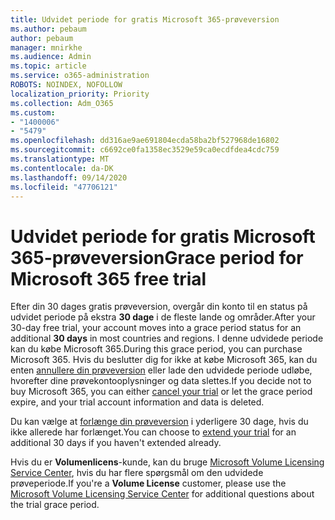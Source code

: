 ```yaml
---
title: Udvidet periode for gratis Microsoft 365-prøveversion
ms.author: pebaum
author: pebaum
manager: mnirkhe
ms.audience: Admin
ms.topic: article
ms.service: o365-administration
ROBOTS: NOINDEX, NOFOLLOW
localization_priority: Priority
ms.collection: Adm_O365
ms.custom:
- "1400006"
- "5479"
ms.openlocfilehash: dd316ae9ae691804ecda58ba2bf527968de16802
ms.sourcegitcommit: c6692ce0fa1358ec3529e59ca0ecdfdea4cdc759
ms.translationtype: MT
ms.contentlocale: da-DK
ms.lasthandoff: 09/14/2020
ms.locfileid: "47706121"
---
```

# <a name="grace-period-for-microsoft-365-free-trial"></a><span data-ttu-id="bdd22-102">Udvidet periode for gratis Microsoft 365-prøveversion</span><span class="sxs-lookup"><span data-stu-id="bdd22-102">Grace period for Microsoft 365 free trial</span></span>

<span data-ttu-id="bdd22-103">Efter din 30 dages gratis prøveversion, overgår din konto til en status på udvidet periode på ekstra **30 dage** i de fleste lande og områder.</span><span class="sxs-lookup"><span data-stu-id="bdd22-103">After your 30-day free trial, your account moves into a grace period status for an additional **30 days** in most countries and regions.</span></span> <span data-ttu-id="bdd22-104">I denne udvidede periode kan du købe Microsoft 365.</span><span class="sxs-lookup"><span data-stu-id="bdd22-104">During this grace period, you can purchase Microsoft 365.</span></span> <span data-ttu-id="bdd22-105">Hvis du beslutter dig for ikke at købe Microsoft 365, kan du enten [annullere din prøveversion](https://docs.microsoft.com/microsoft-365/commerce/subscriptions/cancel-your-subscription?view=o365-worldwide) eller lade den udvidede periode udløbe, hvorefter dine prøvekontooplysninger og data slettes.</span><span class="sxs-lookup"><span data-stu-id="bdd22-105">If you decide not to buy Microsoft 365, you can either [cancel your trial](https://docs.microsoft.com/microsoft-365/commerce/subscriptions/cancel-your-subscription?view=o365-worldwide) or let the grace period expire, and your trial account information and data is deleted.</span></span>

<span data-ttu-id="bdd22-106">Du kan vælge at [forlænge din prøveversion](https://docs.microsoft.com/microsoft-365/commerce/extend-your-trial) i yderligere 30 dage, hvis du ikke allerede har forlænget.</span><span class="sxs-lookup"><span data-stu-id="bdd22-106">You can choose to [extend your trial](https://docs.microsoft.com/microsoft-365/commerce/extend-your-trial) for an additional 30 days if you haven't extended already.</span></span>

<span data-ttu-id="bdd22-107">Hvis du er **Volumenlicens**-kunde, kan du bruge [Microsoft Volume Licensing Service Center](https://support.microsoft.com/help/4471406/how-to-contact-the-microsoft-volume-licensing-service-center), hvis du har flere spørgsmål om den udvidede prøveperiode.</span><span class="sxs-lookup"><span data-stu-id="bdd22-107">If you're a **Volume License** customer, please use the [Microsoft Volume Licensing Service Center](https://support.microsoft.com/help/4471406/how-to-contact-the-microsoft-volume-licensing-service-center) for additional questions about the trial grace period.</span></span>
